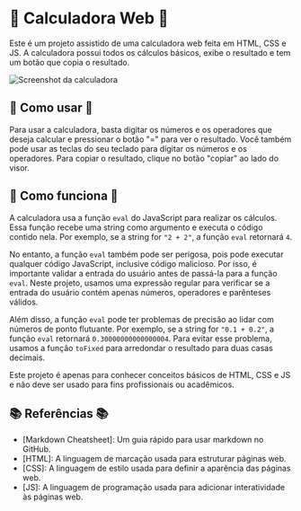 # 🧮 Calculadora Web 🧮

Este é um projeto assistido de uma calculadora web feita em HTML, CSS e JS. A calculadora possui todos os cálculos básicos, exibe o resultado e tem um botão que copia o resultado.

![Screenshot da calculadora](https://i.ibb.co/DGKcn84/Opera-Instant-neo-2023-09-15-131651-127-0-0-1.png)

## 📝 Como usar 📝

Para usar a calculadora, basta digitar os números e os operadores que deseja calcular e pressionar o botão "=" para ver o resultado. Você também pode usar as teclas do seu teclado para digitar os números e os operadores. Para copiar o resultado, clique no botão "copiar" ao lado do visor.

## 🔧 Como funciona 🔧

A calculadora usa a função `eval` do JavaScript para realizar os cálculos. Essa função recebe uma string como argumento e executa o código contido nela. Por exemplo, se a string for `"2 + 2"`, a função `eval` retornará `4`.

No entanto, a função `eval` também pode ser perigosa, pois pode executar qualquer código JavaScript, inclusive código malicioso. Por isso, é importante validar a entrada do usuário antes de passá-la para a função `eval`. Neste projeto, usamos uma expressão regular para verificar se a entrada do usuário contém apenas números, operadores e parênteses válidos.

Além disso, a função `eval` pode ter problemas de precisão ao lidar com números de ponto flutuante. Por exemplo, se a string for `"0.1 + 0.2"`, a função `eval` retornará `0.30000000000000004`. Para evitar esse problema, usamos a função `toFixed` para arredondar o resultado para duas casas decimais.

Este projeto é apenas para conhecer conceitos básicos de HTML, CSS e JS e não deve ser usado para fins profissionais ou acadêmicos.

## 📚 Referências 📚

- [Markdown Cheatsheet]: Um guia rápido para usar markdown no GitHub.
- [HTML]: A linguagem de marcação usada para estruturar páginas web.
- [CSS]: A linguagem de estilo usada para definir a aparência das páginas web.
- [JS]: A linguagem de programação usada para adicionar interatividade às páginas web.
